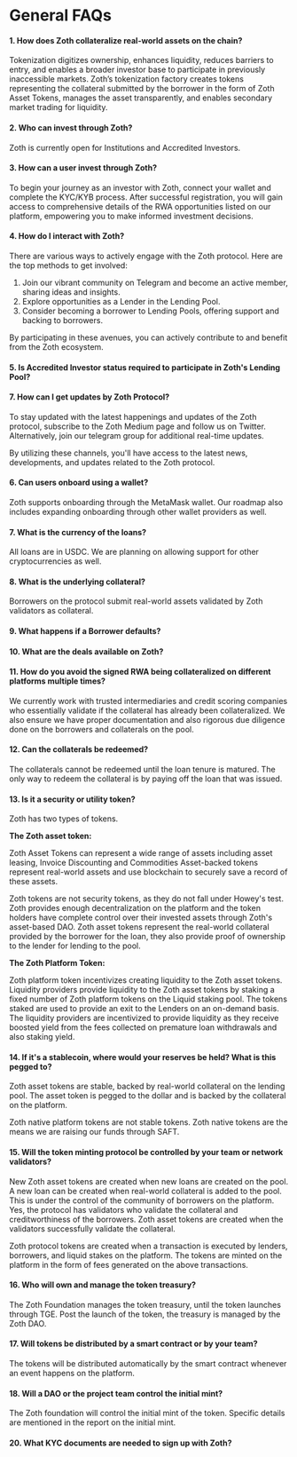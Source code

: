 # General FAQs

#### 1. **How does Zoth collateralize real-world assets on the chain?**

Tokenization digitizes ownership, enhances liquidity, reduces barriers to entry, and enables a broader investor base to participate in previously inaccessible markets. Zoth’s tokenization factory creates tokens representing the collateral submitted by the borrower in the form of Zoth Asset Tokens, manages the asset transparently, and enables secondary market trading for liquidity.

#### 2. Who can invest through Zoth?

Zoth is currently open for Institutions and Accredited Investors.

#### 3. How can a user invest through Zoth?

To begin your journey as an investor with Zoth, connect your wallet and complete the KYC/KYB process. After successful registration, you will gain access to comprehensive details of the RWA opportunities listed on our platform, empowering you to make informed investment decisions.

#### 4. **How do I interact with Zoth?**

There are various ways to actively engage with the Zoth protocol. Here are the top methods to get involved:

1. Join our vibrant community on Telegram and become an active member, sharing ideas and insights.
2. Explore opportunities as a Lender in the Lending Pool.
3. Consider becoming a borrower to Lending Pools, offering support and backing to borrowers.

By participating in these avenues, you can actively contribute to and benefit from the Zoth ecosystem.

#### 5. **Is Accredited Investor status required to participate in Zoth's Lending Pool?**

#### 7. How can I get updates by Zoth Protocol?

To stay updated with the latest happenings and updates of the Zoth protocol, subscribe to the Zoth Medium page and follow us on Twitter. Alternatively, join our telegram group for additional real-time updates.

By utilizing these channels, you'll have access to the latest news, developments, and updates related to the Zoth protocol.

#### 6. Can users onboard using a wallet?

Zoth supports onboarding through the MetaMask wallet. Our roadmap also includes expanding onboarding through other wallet providers as well.

#### 7. **What is the currency of the loans?**

All loans are in USDC. We are planning on allowing support for other cryptocurrencies as well.

#### 8. What is the underlying collateral?

Borrowers on the protocol submit real-world assets validated by Zoth validators as collateral.

#### 9. What happens if a **Borrower defaults?**

#### 10. **What are the deals available on Zoth?**

#### 11. How do you avoid the signed RWA being collateralized on different platforms multiple times?

We currently work with trusted intermediaries and credit scoring companies who essentially validate if the collateral has already been collateralized. We also ensure we have proper documentation and also rigorous due diligence done on the borrowers and collaterals on the pool.

#### 12. Can the collaterals be redeemed?

The collaterals cannot be redeemed until the loan tenure is matured. The only way to redeem the collateral is by paying off the loan that was issued.

#### 13. Is it a security or utility token?

Zoth has two types of tokens.

**The Zoth asset token:**

Zoth Asset Tokens can represent a wide range of assets including asset leasing, Invoice Discounting and Commodities Asset-backed tokens represent real-world assets and use blockchain to securely save a record of these assets.

Zoth tokens are not security tokens, as they do not fall under Howey's test. Zoth provides enough decentralization on the platform and the token holders have complete control over their invested assets through Zoth's asset-based DAO. Zoth asset tokens represent the real-world collateral provided by the borrower for the loan, they also provide proof of ownership to the lender for lending to the pool.

**The Zoth Platform Token:**

Zoth platform token incentivizes creating liquidity to the Zoth asset tokens. Liquidity providers provide liquidity to the Zoth asset tokens by staking a fixed number of Zoth platform tokens on the Liquid staking pool. The tokens staked are used to provide an exit to the Lenders on an on-demand basis. The liquidity providers are incentivized to provide liquidity as they receive boosted yield from the fees collected on premature loan withdrawals and also staking yield.

#### 14. If it's a stablecoin, where would your reserves be held? What is this pegged to?

Zoth asset tokens are stable, backed by real-world collateral on the lending pool. The asset token is pegged to the dollar and is backed by the collateral on the platform.

Zoth native platform tokens are not stable tokens. Zoth native tokens are the means we are raising our funds through SAFT.

#### 15. Will the token minting protocol be controlled by your team or network validators?

New Zoth asset tokens are created when new loans are created on the pool. A new loan can be created when real-world collateral is added to the pool. This is under the control of the community of borrowers on the platform. Yes, the protocol has validators who validate the collateral and creditworthiness of the borrowers. Zoth asset tokens are created when the validators successfully validate the collateral.

Zoth protocol tokens are created when a transaction is executed by lenders, borrowers, and liquid stakes on the platform. The tokens are minted on the platform in the form of fees generated on the above transactions.

#### 16. Who will own and manage the token treasury?

The Zoth Foundation manages the token treasury, until the token launches through TGE. Post the launch of the token, the treasury is managed by the Zoth DAO.

#### 17. Will tokens be distributed by a smart contract or by your team?

The tokens will be distributed automatically by the smart contract whenever an event happens on the platform.

#### 18. Will a DAO or the project team control the initial mint?

The Zoth foundation will control the initial mint of the token. Specific details are mentioned in the report on the initial mint.

#### 20. **What KYC documents are needed to sign up with Zoth?**

